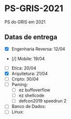 # PS-GRIS-2021
PS do GRIS em 2021

## Datas de entrega

- [X] Engenharia Reversa: 12/04
- [/] Mobile: 19/04
- [ ] Etica: 20/04
- [X] Arquitetura: 21/04
- [ ] Cripto: 30/04
- [ ] Pwning:
    - [ ] ez buffoverflow
    - [ ] ez shellcode
    - [ ] defcon2019 speedrun 2
- [ ] Banco de Dados:
- [ ] Linux:
